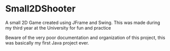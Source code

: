 # Small2DShooter

A small 2D Game created using JFrame and Swing.
This was made during my third year at the University for fun and practice

Beware of the very poor documentation and organization of this project, this was basically my first Java project ever.
